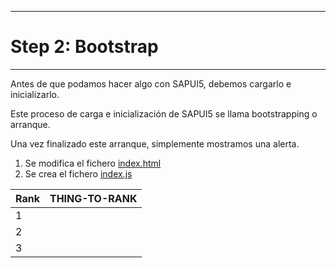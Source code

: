 ******************
# Step 2: Bootstrap
******************

Antes de que podamos hacer algo con SAPUI5, debemos cargarlo e inicializarlo.


Este proceso de carga e inicialización de SAPUI5 se llama bootstrapping o arranque.


Una vez finalizado este arranque, simplemente mostramos una alerta.

1. Se modifica el fichero [index.html](webapp/index.html)
2. Se crea el fichero [index.js](webapp/index.js)

| Rank | THING-TO-RANK |
|-----|---------------|
|     1|               |
|     2|               |
|     3|               |
